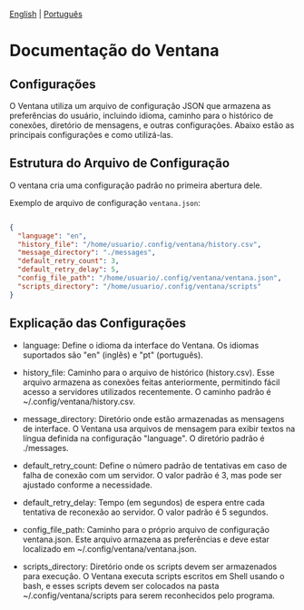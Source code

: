 [English](../en/index) | [Português](../pt/index)

# Documentação do Ventana


## Configurações

O Ventana utiliza um arquivo de configuração JSON que armazena as preferências do usuário, incluindo idioma, caminho para o histórico de conexões, diretório de mensagens, e outras configurações. Abaixo estão as principais configurações e como utilizá-las.

## Estrutura do Arquivo de Configuração
O ventana cria uma configuração padrão no primeira abertura dele.

Exemplo de arquivo de configuração `ventana.json`:

``` json

{
  "language": "en",
  "history_file": "/home/usuario/.config/ventana/history.csv",
  "message_directory": "./messages",
  "default_retry_count": 3,
  "default_retry_delay": 5,
  "config_file_path": "/home/usuario/.config/ventana/ventana.json",
  "scripts_directory": "/home/usuario/.config/ventana/scripts"
}

```

##  Explicação das Configurações

- language: Define o idioma da interface do Ventana. Os idiomas suportados são "en" (inglês) e "pt" (português).

- history_file: Caminho para o arquivo de histórico (history.csv). Esse arquivo armazena as conexões feitas anteriormente, permitindo fácil acesso a servidores utilizados recentemente. O caminho padrão é ~/.config/ventana/history.csv.

- message_directory: Diretório onde estão armazenadas as mensagens de interface. O Ventana usa arquivos de mensagem para exibir textos na língua definida na configuração "language". O diretório padrão é ./messages.


- default_retry_count: Define o número padrão de tentativas em caso de falha de conexão com um servidor. O valor padrão é 3, mas pode ser ajustado conforme a necessidade.

- default_retry_delay: Tempo (em segundos) de espera entre cada tentativa de reconexão ao servidor. O valor padrão é 5 segundos.

- config_file_path: Caminho para o próprio arquivo de configuração ventana.json. Este arquivo armazena as preferências e deve estar localizado em ~/.config/ventana/ventana.json.

- scripts_directory: Diretório onde os scripts devem ser armazenados para execução. O Ventana executa scripts escritos em Shell usando o bash, e esses scripts devem ser colocados na pasta ~/.config/ventana/scripts para serem reconhecidos pelo programa.